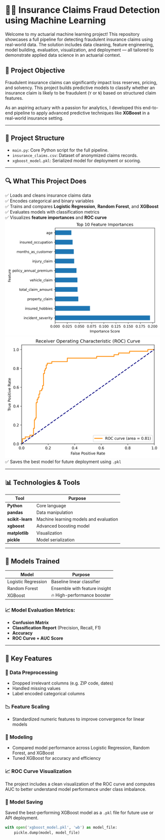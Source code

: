# 🕵️‍♂️ Insurance Claims Fraud Detection using Machine Learning

Welcome to my actuarial machine learning project! This repository showcases a full pipeline for detecting fraudulent insurance claims using real-world data. The solution includes data cleaning, feature engineering, model building, evaluation, visualization, and deployment — all tailored to demonstrate applied data science in an actuarial context.

## 🚀 Project Objective

Fraudulent insurance claims can significantly impact loss reserves, pricing, and solvency. This project builds predictive models to classify whether an insurance claim is likely to be fraudulent (`Y` or `N`) based on structured claim features.

As an aspiring actuary with a passion for analytics, I developed this end-to-end pipeline to apply advanced predictive techniques like **XGBoost** in a real-world insurance setting.

---

## 📂 Project Structure

- `main.py`: Core Python script for the full pipeline.
- `insurance_claims.csv`: Dataset of anonymized claims records.
- `xgboost_model.pkl`: Serialized model for deployment or scoring.

---

## 🔍 What This Project Does

✅ Loads and cleans insurance claims data  
✅ Encodes categorical and binary variables  
✅ Trains and compares **Logistic Regression**, **Random Forest**, and **XGBoost**  
✅ Evaluates models with classification metrics  
✅ Visualizes **feature importances** and **ROC curve**  
![Feature Importance](images/feat_importance.png) ![ROC Curve](images/ROC.png)
✅ Saves the best model for future deployment using `.pkl`

---

## 📊 Technologies & Tools

| Tool | Purpose |
|------|---------|
| **Python** | Core language |
| **pandas** | Data manipulation |
| **scikit-learn** | Machine learning models and evaluation |
| **xgboost** | Advanced boosting model |
| **matplotlib** | Visualization |
| **pickle** | Model serialization |

---

## 🧠 Models Trained

| Model               | Purpose                         |
|--------------------|----------------------------------|
| Logistic Regression | Baseline linear classifier      |
| Random Forest       | Ensemble with feature insight   |
| XGBoost             | 🔥 High-performance booster      |

### 📈 Model Evaluation Metrics:
- **Confusion Matrix**
- **Classification Report** (Precision, Recall, F1)
- **Accuracy**
- **ROC Curve + AUC Score**

---

## 📌 Key Features

### 📂 Data Preprocessing
- Dropped irrelevant columns (e.g. ZIP code, dates)
- Handled missing values
- Label encoded categorical columns

### 📉 Feature Scaling
- Standardized numeric features to improve convergence for linear models

### 🤖 Modeling
- Compared model performance across Logistic Regression, Random Forest, and XGBoost
- Tuned XGBoost for accuracy and efficiency

### 📈 ROC Curve Visualization
The project includes a clean visualization of the ROC curve and computes AUC to better understand model performance under class imbalance.

### 💾 Model Saving
Saved the best-performing XGBoost model as a `.pkl` file for future use or API deployment.

```python
with open('xgboost_model.pkl', 'wb') as model_file:
    pickle.dump(model, model_file)
